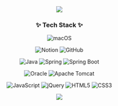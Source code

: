 


<div align=center>
<img src="https://capsule-render.vercel.app/api?type=waving&color=0:DCD6F7,100:A6B1E1&height=200&section=header&text=Taehee's%20Github&fontSize=70&&fontColor=424874" />
</div>
  
<div align=center>
<h3 align="center"> ✨ Tech Stack ✨ </h3>
  
![macOS](https://img.shields.io/badge/mac%20os-000000?style=for-the-badge&logo=macos&logoColor=F0F0F0)

![Notion](https://img.shields.io/badge/Notion-%23000000.svg?style=for-the-badge&logo=notion&logoColor=white)
![GitHub](https://img.shields.io/badge/github-%23121011.svg?style=for-the-badge&logo=github&logoColor=white)

![Java](https://img.shields.io/badge/java-%23ED8B00.svg?style=for-the-badge&logo=java&logoColor=white)
![Spring](https://img.shields.io/badge/spring-%236DB33F.svg?style=for-the-badge&logo=spring&logoColor=white)
![Spring Boot](https://img.shields.io/badge/springBoot-%236DB33F.svg?style=for-the-badge&logo=spring&logoColor=white)

![Oracle](https://img.shields.io/badge/Oracle-F80000?style=for-the-badge&logo=oracle&logoColor=white)
![Apache Tomcat](https://img.shields.io/badge/apache%20tomcat-%23F8DC75.svg?style=for-the-badge&logo=apache-tomcat&logoColor=black)

![JavaScript](https://img.shields.io/badge/javascript-%23323330.svg?style=for-the-badge&logo=javascript&logoColor=%23F7DF1E)
![jQuery](https://img.shields.io/badge/jquery-%230769AD.svg?style=for-the-badge&logo=jquery&logoColor=white)
![HTML5](https://img.shields.io/badge/html5-%23E34F26.svg?style=for-the-badge&logo=html5&logoColor=white)
![CSS3](https://img.shields.io/badge/css3-%231572B6.svg?style=for-the-badge&logo=css3&logoColor=white)

</div>

<div align=center>
<img src="https://github-readme-stats.vercel.app/api/top-langs/?username=taeheev&layout=compact">
</div>

